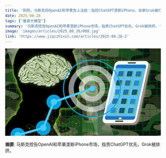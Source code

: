 ```yaml
---
title: '刚刚，马斯克将OpenAI和苹果告上法庭：指控ChatGPT垄断iPhone，自家Grok被打压'
date: 2025-08-26
tags: ["垂直大模型"]
summary: '马斯克控告OpenAI和苹果垄断iPhone市场，指责ChatGPT优先，Grok被排挤。'
image: 'images/articles/2025_08_26/008.jpg'
link: 'https://www.jiqizhixin.com/articles/2025-08-26-2'
---
```

![刚刚，马斯克将OpenAI和苹果告上法庭：指控ChatGPT垄断iPhone，自家Grok被打压](images/articles/2025_08_26/008.jpg)

**摘要**: 马斯克控告OpenAI和苹果垄断iPhone市场，指责ChatGPT优先，Grok被排挤。
